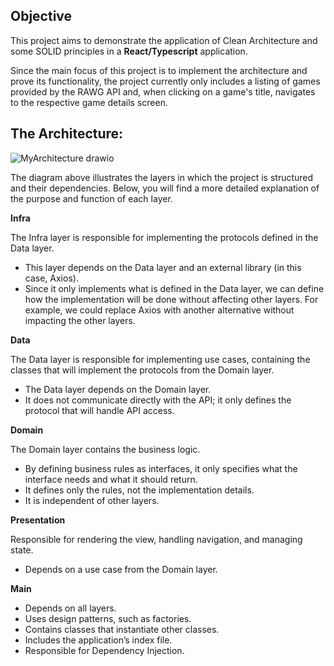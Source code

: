 ## Objective
This project aims to demonstrate the application of Clean Architecture and some SOLID principles in a **React/Typescript** application.

Since the main focus of this project is to implement the architecture and prove its functionality, the project currently only includes a listing of games provided by the RAWG API and, when clicking on a game's title, navigates to the respective game details screen.

## The Architecture:

![MyArchitecture drawio](https://github.com/user-attachments/assets/883bd1a9-fad3-4d8c-bb9a-83b69a36b14a)

The diagram above illustrates the layers in which the project is structured and their dependencies. Below, you will find a more detailed explanation of the purpose and function of each layer.

**Infra**

The Infra layer is responsible for implementing the protocols defined in the Data layer.
- This layer depends on the Data layer and an external library (in this case, Axios).
- Since it only implements what is defined in the Data layer, we can define how the implementation will be done without affecting other layers. For example, we could replace Axios with another alternative without impacting the other layers.

**Data**

The Data layer is responsible for implementing use cases, containing the classes that will implement the protocols from the Domain layer.
- The Data layer depends on the Domain layer.
- It does not communicate directly with the API; it only defines the protocol that will handle API access.
  
**Domain**

The Domain layer contains the business logic.
- By defining business rules as interfaces, it only specifies what the interface needs and what it should return.
- It defines only the rules, not the implementation details.
- It is independent of other layers.

**Presentation**

Responsible for rendering the view, handling navigation, and managing state.
- Depends on a use case from the Domain layer.

**Main**

- Depends on all layers.
- Uses design patterns, such as factories.
- Contains classes that instantiate other classes.
- Includes the application’s index file.
- Responsible for Dependency Injection.
